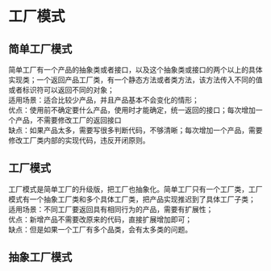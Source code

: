 
# 工厂模式
## 简单工厂模式
简单工厂有一个产品的抽象类或者接口，以及这个抽象类或接口的两个以上的具体实现类；一个返回产品工厂类，有一个静态方法或者类方法，该方法传入不同的值或者标识符可以返回不同的对象；</br>
适用场景：适合比较少产品，并且产品基本不会变化的情形；</br>
优点：使用前不确定要什么产品，使用时才能确定，统一返回的接口；每次增加一个产品，不需要修改工厂的返回接口</br>
缺点：如果产品太多，需要写很多判断代码，不够清晰；每次增加一个产品，需要修改工厂类内部的实现代码，违反开闭原则。</br>

## 工厂模式
工厂模式是简单工厂的升级版，把工厂也抽象化。简单工厂只有一个工厂类，工厂模式有一个抽象工厂类和多个具体工厂类，把产品实现推迟到了具体工厂子类；</br>
适用场景：不同工厂要返回具有相同行为的产品，需要有扩展性；</br>
优点：新增产品不需要改原来的代码，直接扩展增加即可；</br>
缺点：但是如果一个工厂有多个品类，会有太多类的问题。</br>

## 抽象工厂模式
